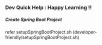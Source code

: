 
### Dev Quick Help : Happy Learning !!

##### Create Spring Boot Project

refer setupSpringBootProject.sh (developer-friendly/setupSpringBootProject.sh)
